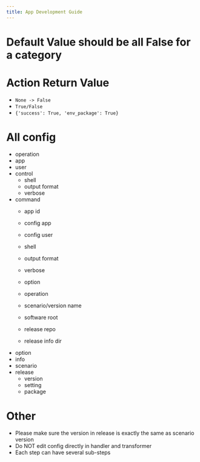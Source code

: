 ```yaml
---
title: App Development Guide
---
```


# Default Value should be all False for a category

# Action Return Value

* `None -> False`
* `True/False`
* `{'success': True, 'env_package': True}`

# All config

* operation
* app
* user
* control
  * shell
  * output format
  * verbose
* command
  * app id
  * config app

  * config user

  * shell
  * output format
  * verbose

  * option
  * operation
  * scenario/version name
  * software root

  * release repo
  * release info dir
* option
* info
* scenario
* release
  * version
  * setting
  * package

# Other

* Please make sure the version in release is exactly the same as
  scenario version
* Do NOT edit config directly in handler and transformer
* Each step can have several sub-steps
